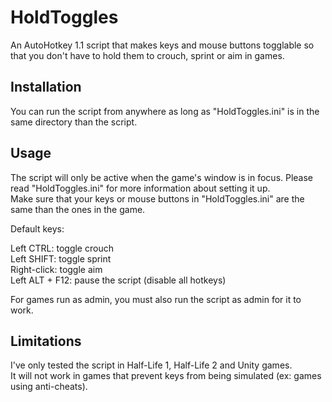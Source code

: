# HoldToggles
An AutoHotkey 1.1 script that makes keys and mouse buttons togglable so that you don't have to hold them to crouch, sprint or aim in games.

## Installation

You can run the script from anywhere as long as "HoldToggles.ini" is in the same directory than the script.  

## Usage

The script will only be active when the game's window is in focus. Please read "HoldToggles.ini" for more information about setting it up.  
Make sure that your keys or mouse buttons in "HoldToggles.ini" are the same than the ones in the game.

Default keys:

Left CTRL: toggle crouch  
Left SHIFT: toggle sprint  
Right-click: toggle aim  
Left ALT + F12: pause the script (disable all hotkeys)  

For games run as admin, you must also run the script as admin for it to work.

## Limitations

I've only tested the script in Half-Life 1, Half-Life 2 and Unity games.  
It will not work in games that prevent keys from being simulated (ex: games using anti-cheats).
